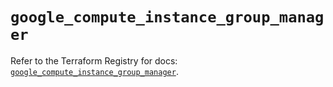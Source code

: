 # `google_compute_instance_group_manager`

Refer to the Terraform Registry for docs: [`google_compute_instance_group_manager`](https://registry.terraform.io/providers/hashicorp/google-beta/6.30.0/docs/resources/google_compute_instance_group_manager).
